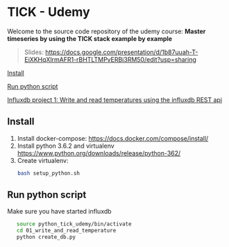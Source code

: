 # TICK - Udemy #
Welcome to the source code repository of the udemy course: **Master timeseries by using the TICK stack example by example**

> Slides: https://docs.google.com/presentation/d/1b87uuah-T-EiXKHqXlrmAFR1-rBHTLTMPvERBi3RM50/edit?usp=sharing

[Install](#install)

[Run python script](#run-python) 

[Influxdb project 1: Write and read temperatures using the influxdb REST api](01_write_and_read_temperature/01_readme.md)

 
## <a name="install"> </a> Install ##
1. Install docker-compose: https://docs.docker.com/compose/install/
2. Install python 3.6.2 and virtualenv https://www.python.org/downloads/release/python-362/
3. Create virtualenv:
    ```bash
    bash setup_python.sh 
    ```

## <a name="run-python"> </a> Run python script ##
 Make sure you have started influxdb
 ```bash
    source python_tick_udemy/bin/activate
    cd 01_write_and_read_temperature
    python create_db.py
```



